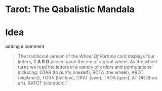 # Tarot: The Qabalistic Mandala 

# Idea 

adding a comment

> The traditional version of the *Wheel Of Fortune* card displays four letters, **T A R O** placed upon the rim of a great wheel. As the wheel turns we read the letters in a variety of orders and permutations including: OTAR (to purify oneself), ROTA (the wheel), AROT (vigilance), TORA (the law), ORAT (awe), TROA (gate), AT OR (thou art), RATOT (vibration)."
